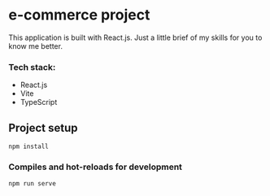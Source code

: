 # e-commerce project

This application is built with React.js. Just a little brief of my skills for you to know me better.

### Tech stack:

- React.js
- Vite
- TypeScript

## Project setup

```
npm install
```

### Compiles and hot-reloads for development

```
npm run serve
```
